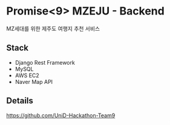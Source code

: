 # Promise<9> MZEJU - Backend
MZ세대를 위한 제주도 여행지 추천 서비스

## Stack
- Django Rest Framework
- MySQL
- AWS EC2
- Naver Map API


## Details
https://github.com/UniD-Hackathon-Team9